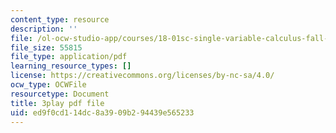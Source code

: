 ```yaml
---
content_type: resource
description: ''
file: /ol-ocw-studio-app/courses/18-01sc-single-variable-calculus-fall-2010/ed9f0cd114dc8a3909b294439e565233_MK_0QHbUnIA.pdf
file_size: 55815
file_type: application/pdf
learning_resource_types: []
license: https://creativecommons.org/licenses/by-nc-sa/4.0/
ocw_type: OCWFile
resourcetype: Document
title: 3play pdf file
uid: ed9f0cd1-14dc-8a39-09b2-94439e565233
---
```

